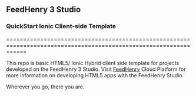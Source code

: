 ## FeedHenry 3 Studio
### QuickStart Ionic Client-side Template
==================================================================================================================

This repo is basic HTML5/ Ionic Hybrid client side template for projects developed on the FeedHenry 3 Studio.
Visit [FeedHenry](http://www.feedhenry.com) Cloud Platform for more information on developing HTML5 apps with the 
FeedHenry Studio.

Wherever you go, there you are.
